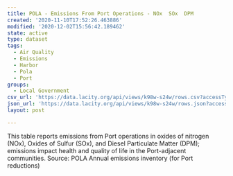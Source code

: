 ```yaml
---
title: POLA - Emissions From Port Operations - NOx  SOx  DPM
created: '2020-11-10T17:52:26.463886'
modified: '2020-12-02T15:56:42.189462'
state: active
type: dataset
tags:
  - Air Quality
  - Emissions
  - Harbor
  - Pola
  - Port
groups:
  - Local Government
csv_url: 'https://data.lacity.org/api/views/k98w-s24w/rows.csv?accessType=DOWNLOAD'
json_url: 'https://data.lacity.org/api/views/k98w-s24w/rows.json?accessType=DOWNLOAD'
layout: post

---
```

This table reports emissions from Port operations in oxides of nitrogen (NOx), Oxides of Sulfur (SOx), and Diesel Particulate Matter (DPM); emissions impact health and quality of life in the Port-adjacent communities. Source: POLA Annual emissions inventory (for Port reductions)
